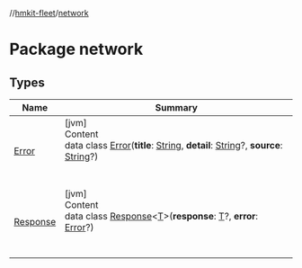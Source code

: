 //[hmkit-fleet](../../index.md)/[network](index.md)



# Package network  


## Types  
  
|  Name |  Summary | 
|---|---|
| <a name="network/Error///PointingToDeclaration/"></a>[Error](-error/index.md)| <a name="network/Error///PointingToDeclaration/"></a>[jvm]  <br>Content  <br>data class [Error](-error/index.md)(**title**: [String](https://kotlinlang.org/api/latest/jvm/stdlib/kotlin/-string/index.html), **detail**: [String](https://kotlinlang.org/api/latest/jvm/stdlib/kotlin/-string/index.html)?, **source**: [String](https://kotlinlang.org/api/latest/jvm/stdlib/kotlin/-string/index.html)?)  <br><br><br>|
| <a name="network/Response///PointingToDeclaration/"></a>[Response](-response/index.md)| <a name="network/Response///PointingToDeclaration/"></a>[jvm]  <br>Content  <br>data class [Response](-response/index.md)<[T](-response/index.md)>(**response**: [T](-response/index.md)?, **error**: [Error](-error/index.md)?)  <br><br><br>|

